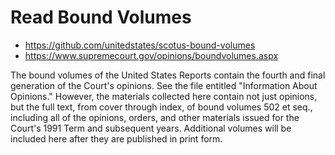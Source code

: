 # Read Bound Volumes

* https://github.com/unitedstates/scotus-bound-volumes
* https://www.supremecourt.gov/opinions/boundvolumes.aspx

The bound volumes of the United States Reports contain the fourth and final 
generation of the Court's opinions. See the file entitled "Information About 
Opinions." However, the materials collected here contain not just opinions, 
but the full text, from cover through index, of bound volumes 502 et seq., 
including all of the opinions, orders, and other materials issued for the 
Court's 1991 Term and subsequent years. Additional volumes will be included 
here after they are published in print form.

